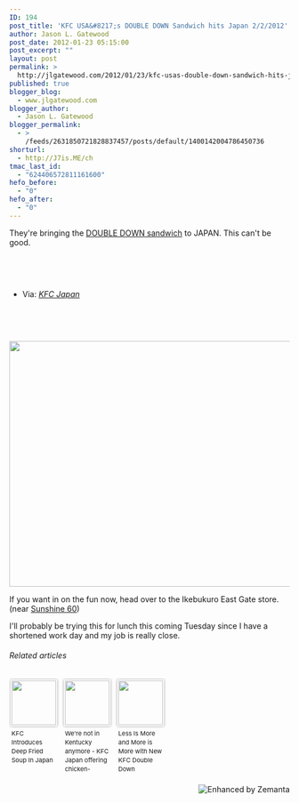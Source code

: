 ```yaml
---
ID: 194
post_title: 'KFC USA&#8217;s DOUBLE DOWN Sandwich hits Japan 2/2/2012'
author: Jason L. Gatewood
post_date: 2012-01-23 05:15:00
post_excerpt: ""
layout: post
permalink: >
  http://jlgatewood.com/2012/01/23/kfc-usas-double-down-sandwich-hits-japan-222012/
published: true
blogger_blog:
  - www.jlgatewood.com
blogger_author:
  - Jason L. Gatewood
blogger_permalink:
  - >
    /feeds/2631850721828837457/posts/default/1400142004786450736
shorturl:
  - http://J7is.ME/ch
tmac_last_id:
  - "624406572811161600"
hefo_before:
  - "0"
hefo_after:
  - "0"
---
```

They're bringing the <a class="zem_slink" title="Double Down" href="http://www.kfc.com/doubledown/" rel="homepage" target="_blank">DOUBLE DOWN sandwich</a> to JAPAN. This can't be good.

&nbsp;

&nbsp;
<ul>
	<li>Via: <em><a href="http://www.kfc.co.jp/double/">KFC Japan</a></em></li>
</ul>
&nbsp;

&nbsp;
<div>
<p style="text-align: center;"><em><a href="http://imgur.com/YHIeX"><img class="aligncenter" src="http://jlgatewood.com/wp-content/uploads/2013/09/YHIeX.jpg" alt="" width="687" height="442" /></a></em></p>

</div>
If you want in on the fun now, head over to the Ikebukuro East Gate store. (near <a class="zem_slink" title="Sunshine 60" href="http://maps.google.com/maps?ll=35.7295833333,139.717777778&amp;spn=0.01,0.01&amp;q=35.7295833333,139.717777778 (Sunshine%2060)&amp;t=h" rel="geolocation" target="_blank">Sunshine 60</a>)

I'll probably be trying this for lunch this coming Tuesday since I have a shortened work day and my job is really close.
<h6 class="zemanta-related-title" style="font-size: 1em;">Related articles</h6>
<ul class="zemanta-article-ul zemanta-article-ul-image" style="margin: 0; padding: 0; overflow: hidden;">
	<li class="zemanta-article-ul-li-image zemanta-article-ul-li" style="padding: 0; background: none; list-style: none; display: block; float: left; vertical-align: top; text-align: left; width: 84px; font-size: 11px; margin: 2px 10px 10px 2px;"><a style="box-shadow: 0px 0px 4px #999; padding: 2px; display: block; border-radius: 2px; text-decoration: none;" href="http://www.psfk.com/2013/09/kfc-deep-fried-soup.html" target="_blank"><img style="padding: 0; margin: 0; border: 0; display: block; width: 80px; max-width: 100%;" src="http://jlgatewood.com/wp-content/uploads/2013/09/199483158_80_80.jpg" alt="" /></a><a style="display: block; overflow: hidden; text-decoration: none; line-height: 12pt; height: 80px; padding: 5px 2px 0 2px;" href="http://www.psfk.com/2013/09/kfc-deep-fried-soup.html" target="_blank">KFC Introduces Deep Fried Soup In Japan</a></li>
	<li class="zemanta-article-ul-li-image zemanta-article-ul-li" style="padding: 0; background: none; list-style: none; display: block; float: left; vertical-align: top; text-align: left; width: 84px; font-size: 11px; margin: 2px 10px 10px 2px;"><a style="box-shadow: 0px 0px 4px #999; padding: 2px; display: block; border-radius: 2px; text-decoration: none;" href="http://en.rocketnews24.com/2013/09/12/were-not-in-kentucky-anymore-kfc-japan-offering-chicken-flavored-rice-balls/" target="_blank"><img style="padding: 0; margin: 0; border: 0; display: block; width: 80px; max-width: 100%;" src="http://jlgatewood.com/wp-content/uploads/2013/09/201291705_80_80.jpg" alt="" /></a><a style="display: block; overflow: hidden; text-decoration: none; line-height: 12pt; height: 80px; padding: 5px 2px 0 2px;" href="http://en.rocketnews24.com/2013/09/12/were-not-in-kentucky-anymore-kfc-japan-offering-chicken-flavored-rice-balls/" target="_blank">We're not in Kentucky anymore - KFC Japan offering chicken-flavored rice balls</a></li>
	<li class="zemanta-article-ul-li-image zemanta-article-ul-li" style="padding: 0; background: none; list-style: none; display: block; float: left; vertical-align: top; text-align: left; width: 84px; font-size: 11px; margin: 2px 10px 10px 2px;"><a style="box-shadow: 0px 0px 4px #999; padding: 2px; display: block; border-radius: 2px; text-decoration: none;" href="http://launchpr.typepad.com/schneiderassociates/2010/10/less-is-more-and-more-is-more-with-new-kfc-double-down.html" target="_blank"><img style="padding: 0; margin: 0; border: 0; display: block; width: 80px; max-width: 100%;" src="http://jlgatewood.com/wp-content/uploads/2013/09/26397877_80_80.jpg" alt="" /></a><a style="display: block; overflow: hidden; text-decoration: none; line-height: 12pt; height: 80px; padding: 5px 2px 0 2px;" href="http://launchpr.typepad.com/schneiderassociates/2010/10/less-is-more-and-more-is-more-with-new-kfc-double-down.html" target="_blank">Less Is More and More is More with New KFC Double Down</a></li>
</ul>
<div class="zemanta-pixie" style="margin-top: 10px; height: 15px;"><a class="zemanta-pixie-a" title="Enhanced by Zemanta" href="http://www.zemanta.com/?px"><img class="zemanta-pixie-img" style="border: none; float: right;" src="http://img.zemanta.com/zemified_h.png?x-id=f6e425f3-812d-41cc-8537-7775fadbcd89" alt="Enhanced by Zemanta" /></a></div>